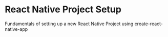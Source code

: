 # React Native Project Setup
Fundamentals of setting up a new React Native Project using create-react-native-app
